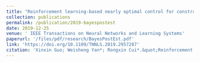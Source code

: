 ```yaml
---
title: "Reinforcement learning-based nearly optimal control for constrained-input partially unknown systems using differentiator"
collection: publications
permalink: /publication/2019-bayespostest
date: 2019-12-25
venue: ' IEEE Transactions on Neural Networks and Learning Systems'
paperurl: '/files/pdf/research/BayesPostEst.pdf'
link: 'https://doi.org/10.1109/TNNLS.2019.2957287'
citation: 'Xinxin Guo; Weisheng Yan*; Rongxin Cui*.&quot;Reinforcement learning-based nearly optimal control for constrained-input partially unknown systems using differentiator.&quot; <i> IEEE Transactions on Neural Networks and Learning Systems</i>, 2020, 31(11): 4713-4725. doi:10.1109/TNNLS.2019.2957287'
---
```


